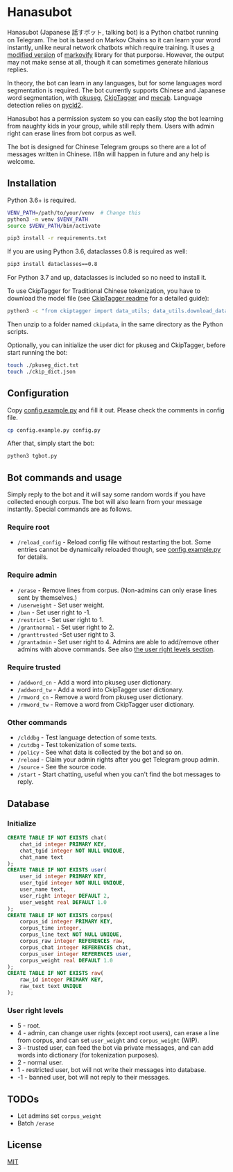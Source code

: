 # Hanasubot
Hanasubot (Japanese 話すボット, talking bot) is a Python chatbot running on Telegram. The bot is based on Markov Chains so it can learn your word instantly, unlike neural network chatbots which require training. It uses [a modified version](https://github.com/fossifer/markovify/tree/make_sentence_that_contains) of [markovify](https://github.com/jsvine/markovify) library for that purporse. However, the output may not make sense at all, though it can sometimes generate hilarious replies.

In theory, the bot can learn in any languages, but for some languages word segmentation is required. The bot currently supports Chinese and Japanese word segmentation, with [pkuseg](https://github.com/lancopku/pkuseg-python), [CkipTagger](https://github.com/ckiplab/ckiptagger) and [mecab](https://github.com/taku910/mecab). Language detection relies on [pycld2](https://github.com/aboSamoor/pycld2).

Hanasubot has a permission system so you can easily stop the bot learning from naughty kids in your group, while still reply them. Users with admin right can erase lines from bot corpus as well.

The bot is designed for Chinese Telegram groups so there are a lot of messages written in Chinese. I18n will happen in future and any help is welcome.

## Installation

Python 3.6+ is required.

```bash
VENV_PATH=/path/to/your/venv  # Change this
python3 -m venv $VENV_PATH
source $VENV_PATH/bin/activate

pip3 install -r requirements.txt
```

If you are using Python 3.6, dataclasses 0.8 is required as well:
```bash
pip3 install dataclasses==0.8
```
For Python 3.7 and up, dataclasses is included so no need to install it.

To use CkipTagger for Traditional Chinese tokenization, you have to download the model file (see [CkipTagger readme](https://github.com/ckiplab/ckiptagger#1-download-model-files) for a detailed guide):
```bash
python3 -c "from ckiptagger import data_utils; data_utils.download_data_gdown('./')"
```
Then unzip to a folder named `ckipdata`, in the same directory as the Python scripts.

Optionally, you can initialize the user dict for pkuseg and CkipTagger, before start running the bot:
```bash
touch ./pkuseg_dict.txt
touch ./ckip_dict.json
```

## Configuration
Copy [config.example.py](config.example.py) and fill it out. Please check the comments in config file.
```bash
cp config.example.py config.py
```
After that, simply start the bot:
```bash
python3 tgbot.py
```

## Bot commands and usage
Simply reply to the bot and it will say some random words if you have collected enough corpus. The bot will also learn from your message instantly. Special commands are as follows.

### Require root
* `/reload_config` - Reload config file without restarting the bot. Some entries cannot be dynamically reloaded though, see [config.example.py](config.example.py) for details.

### Require admin
* `/erase` - Remove lines from corpus. (Non-admins can only erase lines sent by themselves.)
* `/userweight` - Set user weight.
* `/ban` - Set user right to -1.
* `/restrict` - Set user right to 1.
* `/grantnormal` - Set user right to 2.
* `/granttrusted` -Set user right to 3.
* `/grantadmin` - Set user right to 4.
Admins are able to add/remove other admins with above commands. See also [the user right levels section](#user-right-levels).

### Require trusted
* `/addword_cn` - Add a word into pkuseg user dictionary.
* `/addword_tw` - Add a word into CkipTagger user dictionary.
* `/rmword_cn` - Remove a word from pkuseg user dictionary.
* `/rmword_tw` - Remove a word from CkipTagger user dictionary.

### Other commands
* `/clddbg` - Test language detection of some texts.
* `/cutdbg` - Test tokenization of some texts.
* `/policy` - See what data is collected by the bot and so on.
* `/reload` - Claim your admin rights after you get Telegram group admin.
* `/source` - See the source code.
* `/start` - Start chatting, useful when you can't find the bot messages to reply.

## Database
### Initialize
```sql
CREATE TABLE IF NOT EXISTS chat(
    chat_id integer PRIMARY KEY,
    chat_tgid integer NOT NULL UNIQUE,
    chat_name text
);
CREATE TABLE IF NOT EXISTS user(
    user_id integer PRIMARY KEY,
    user_tgid integer NOT NULL UNIQUE,
    user_name text,
    user_right integer DEFAULT 2,
    user_weight real DEFAULT 1.0
);
CREATE TABLE IF NOT EXISTS corpus(
    corpus_id integer PRIMARY KEY,
    corpus_time integer,
    corpus_line text NOT NULL UNIQUE,
    corpus_raw integer REFERENCES raw,
    corpus_chat integer REFERENCES chat,
    corpus_user integer REFERENCES user,
    corpus_weight real DEFAULT 1.0
);
CREATE TABLE IF NOT EXISTS raw(
    raw_id integer PRIMARY KEY,
    raw_text text UNIQUE
);
```

### User right levels
* 5 - root.
* 4 - admin, can change user rights (except root users), can erase a line from corpus, and can set `user_weight` and `corpus_weight` (WIP).
* 3 - trusted user, can feed the bot via private messages, and can add words into dictionary (for tokenization purposes).
* 2 - normal user.
* 1 - restricted user, bot will not write their messages into database.
* -1 - banned user, bot will not reply to their messages.

## TODOs
* Let admins set `corpus_weight`
* Batch `/erase`

## License
[MIT](https://choosealicense.com/licenses/mit/)
